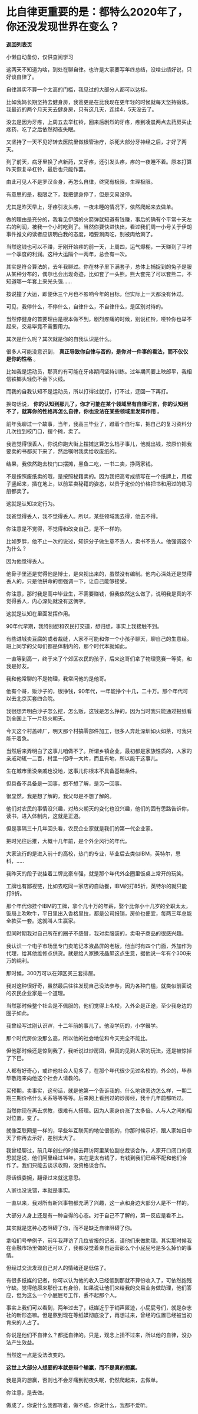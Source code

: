 # 比自律更重要的是：都特么2020年了，你还没发现世界在变么？

[**返回列表页**](/gzh/记忆承载)

小懒自动备份，仅供查阅学习

这两天不知道为啥，到处在聊自律。也许是大家要写年终总结，没啥业绩好说，只好谈自律了。

  

自律其实不算一个太高的门槛，我见过的大部分人都可以达标。

  

比如我妈长期坚持去健身房，我爸更是在比我现在更年轻的时候就每天坚持锻炼。我最近的两个月天天去健身房，只有这几天，连续4，5天没去了。

  

没去是因为牙疼，上周五去举杠铃，回来后剧烈的牙疼，疼到凌晨两点去药房买止疼药，吃了之后依然彻夜失眠。

  

又坚持了一天不见好转去医院里做根管治疗，杀死大部分牙神经之后，才好了两天。

  

到了前天，病牙里换了点新药，又牙疼，还引发头疼，疼的一夜睡不着。原本打算昨天恢复举杠铃，最后也只能作罢。

  

由此可见人不是罗汉金身，再怎么自律，终究有极限，生理极限。

  

有意思的是，极限之下，我把健身停了，但是交易没停。

  

尤其是昨天早上，牙疼引发头疼，一夜未睡的情况下，依然爬起来去做单。

  

做的理由是充分的，我看见伊朗的火箭弹就知道有钱赚，事后的确有个平常十天左右的利润，被我一个小时吃到了。当然你要快进快出，看过我们周一小号关于伊朗事件推文的读者应该明白我的态度，咱要涮肉吃，别被肉给涮了。

  

当然这钱也可以不赚，牙刚开始疼的前一天，上周四，运气爆棚，一天赚到了平时一个季度的利润。这种大运隔个一两年，总会有一次。

  

其实是符合算法的，去年我聊过。你在林子里下满套子，总体上捕捉到的兔子是服从某种分布的，偶尔也会出现奇迹，比如套了一头熊。熊大套完了可以套熊二，不知道哪一年套上来光头强......  

  

按说撞了大运，即便休三个月也不影响今年的目标，但实际上一天都没有休过。

  

可见，我停什么，不停什么，自律什么，不自律什么，是区别对待的。

  

当然停健身的首要理由是根本做不到，剧烈疼痛的时候，别说杠铃，哑铃你也举不起来，交易毕竟不需要用力。

  

其次是什么呢？其次就是你的自我认识是什么。

  

很多人可能没意识到， **真正导致你自律与否的，是你对一件事的看法，而不仅仅是你的性格** 。

  

比如我是运动员，那真的有可能在牙疼期间坚持训练。过年期间要上映郎平，我相信铁榔头轻伤不会下火线。

  

而我的自我认知不是运动员，所以打得过就打，打不过，迂回一下再打。

  

换句话说， **你的认知到那儿了，你才可能在某个领域里有自律可言，你的认知到不了，就算你的性格再怎么自律，你也没法在某些领域里发挥作用** 。

  

前年我聊过一个故事，当年，我高三毕业了，蹬着个自行车，把自己的复习资料分几次拉到校门口，摆个摊，卖了。

  

我爸觉得很丢人，你说你跑大街上摆摊这算怎么档子事儿，他就出钱，按原价把我要卖的书都买下来了，然后嘱咐我卖给收废纸的。

  

结果，我依然跑去校门口摆摊，黑鱼二吃，一书二卖，挣两家钱。

  

不是按照废纸卖的哦，是按照秘籍卖的。因为我把高考成绩写在一个纸牌上，用棍子竖起来，插在地上，以前辈卖秘籍的姿态，以贵于定价的价格把书和用过的练习册都卖了。

  

这就是认知决定行为。

  

我爸觉得丢人，我不觉得丢人。所以，某些领域我去得，他去不得。

  

你注意是不觉得，不觉得和改变自己，是不一样的。

  

比如罗胖，他不止一次的说过，知识分子做生意不丢人，卖书不丢人。他强调这个为什么？

  

因为他觉得丢人。

  

他骨子里还是觉得他是博士，是央视出来的，虽然没有编制。他内心深处还是觉得丢人的，只是他拼命的想强调一下，让自己能够接受。

  

你注意，那时我是高中毕业生，不需要赚钱，但我依然这么做了，说明我是真的不觉得丢人，内心深处就没有这俩字。

  

这就是认知在里面发挥作用。

  

90年代早期，我特别想和农民打交道，想归想，事实上我接触不到。

  

有些进城卖豆腐的或者裁缝，人家不可能和你一个小孩子聊天，聊自己的生意经。班上同学的父母们都是体制内的，那个时代本就如此。

  

一直等到高一，终于来了个郊区农民的孩子，后来这哥们拿了物理竞赛一等奖，和我是好友。

  

我和他常聊的不是物理，我常问他的是他哥。

  

他有个哥，贩沙子的，很挣钱，90年代，一年能挣个十几，二十万。那个年代可以去北京买套四合院。

  

我很想弄明白沙子怎么挖，怎么贩，这钱是怎么挣的。因为当时我只能通过报纸看到全国上下一片热火朝天。

  

今天这个村盖砖厂，明天那个村搞零部件加工，很多人奔赴深圳如火如荼，可我只能干着急。

  

当然后来弄明白了这事儿咱做不了。所谓乡镇企业，最初都是家族性质的，人家的亲戚动辄一二百，村里一招呼一大片，而且有地，所以能干这事儿。

  

生在城市里没亲戚也没地，这事儿你根本不具备基础条件。

  

但具备不具备是一回事，想不想了解，是另一回事。

  

很显然，我是想了解的，我父母是不想了解的。

  

他们对农民的事情没兴趣，对热火朝天的变化也没兴趣，他们的固有思路告诉你，读书，进入体制内，这就是正道。

  

但是事隔三十几年回头看，农民企业家就是我们的第一代企业家。

  

把时光往后推，大概十几年前，是个外企风行的年代。

  

大家流行的是进入前十的高校，热门的专业，毕业后去类似IBM，英特尔，思科，.....

  

我昨天的段子说挂着工牌比豪车强，就是那个年代外企圈里饭桌上常开的玩笑。  

  

工牌也有鄙视链，比如去吃同一家店的自助餐，IBM的打85折，英特尔的就只能打9折。  

  

那个年代你挂个IBM的工牌，拿个几十万的年薪，娶个比你小十几岁的全职太太，饭局上吹吹牛，平日里出入香格里拉，都是公司报销，房价也便宜，每两三年总能全款买一套。这就叫人生赢家。

  

但同时期我对自己所在的圈子不感冒，我对卖服装的，卖电子商品的很感兴趣。

  

我认识一个电子市场里专门卖笔记本液晶屏的老板，他当时有四个门面，外加作为代理，给其他维修点供货。就是给人家换液晶屏这点生意，据他说一年有个300来万的纯利。

  

那时候，300万可以在郊区买三套排屋。

  

我对这种很好奇，虽然最后往往发现自己没法参与，因为各种门槛，就类似前面说的农民企业家是一个道理。

  

当然那时候整个社会是不佩服的，他们觉得上名校，入外企是正途，至少我身边的圈子如此。

  

我曾经写过刚认识W，十二年前的事儿了。他没学历的，小学辍学。

  

那个时代房价没那么高，所以他的社会地位和今天完全不能比。

  

但他那时候还是惊到我了，我听说过炒房团，但真的见到人家的玩法，还是被惊掉了下巴。

  

人都有好奇心，或许他社会人见多了，在那个年代很少见过名校的，外企的，毕恭毕敬跑来向他这个社会人请教的。

  

买预期，卖事实，这句话，就是他第一个告诉我的。什么地铁旁边怎么样，一期二期三期价格什么关系等等等等。后来网上看到过的炒房经，我十几年前都听过。

  

当然你现在再去求教，很难有人搭理。因为人家身价涨了太多倍。人与人之间的相对位置，变了。

  

就像互联网是一样的，早些年互联网的地位很低的，你那时候示好，跟人家如日中天了你再去示好，差别太大了。

  

我曾经聊过，前几年创业的时候去拜访阿里某位副总裁谈合作，人家开口闭口的意思就是说，他们阿里经过14年，实在是太有钱了，有钱到我们已经不配和他们合作了。我们只能去谈求收购，没资格谈合作。  

  

原话很委婉，翻译过来就这意思。

  

人家也没说错，本就是事实。

  

一直以来，我对所有新兴事物都充满了兴趣，这一点和身边大部分人是不一样的。

  

大部分人身上还是有一种自得的心态。对于自己不了解的，第一反应是看不上。

  

其实就是这种心态阻碍了你，而不是缺乏自律阻碍了你。

  

拿咱们号举例子，前年我拜访了几位省报的记者，请他们来做助理。其实那时候我在金融市场里做的还可以了，我都没觉着亲自运营那么个小屁屁号是多么掉价的事情。

  

但经过交流发现自己对人的情绪还是低估了。

  

有很多纸媒的记者，你可以认为他的收入已经低到那就不算份收入了，可依然抱残守缺。觉得他原来那份工有身份，如果说让他们来给我的交易业务做助理，他们答应，但为这么一个小屁屁号工作，丢不起那个人。

  

事实上我们可以看到，两年过去了，纸媒近乎于销声匿迹，小屁屁号们，就是杂志社的新形态嘛。但是熬到现在等纸媒彻底没了，再想过来，曾经的位置已经被当初肯来的人占了。

  

你说是他们不自律么？都挺自律的。只是，观念上扭不过来，所以他的自律，没办法产生效益。

  

当然这一点是没法改变的。

  

 **这世上大部分人想要的本就是辩个输赢，而不是真的想赢。**

  

我是真的想赢，否则也不会牙痛到彻夜失眠，仍然爬起来，去做单。

  

你注意，是去做。

  

做成了，你说什么我都听着，做不成，你说什么，我都不爱听。

